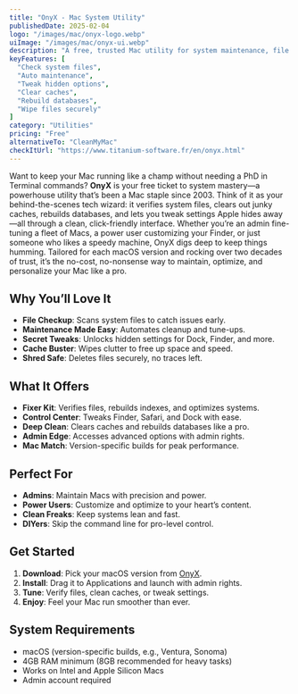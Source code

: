 ```yaml
---
title: "OnyX - Mac System Utility"
publishedDate: 2025-02-04
logo: "/images/mac/onyx-logo.webp"
uiImage: "/images/mac/onyx-ui.webp"
description: "A free, trusted Mac utility for system maintenance, file checks, and tweaking hidden settings with ease."
keyFeatures: [
  "Check system files",
  "Auto maintenance",
  "Tweak hidden options",
  "Clear caches",
  "Rebuild databases",
  "Wipe files securely"
]
category: "Utilities"
pricing: "Free"
alternativeTo: "CleanMyMac"
checkItUrl: "https://www.titanium-software.fr/en/onyx.html"
---
```


Want to keep your Mac running like a champ without needing a PhD in Terminal commands? **OnyX** is your free ticket to system mastery—a powerhouse utility that’s been a Mac staple since 2003. Think of it as your behind-the-scenes tech wizard: it verifies system files, clears out junky caches, rebuilds databases, and lets you tweak settings Apple hides away—all through a clean, click-friendly interface. Whether you’re an admin fine-tuning a fleet of Macs, a power user customizing your Finder, or just someone who likes a speedy machine, OnyX digs deep to keep things humming. Tailored for each macOS version and rocking over two decades of trust, it’s the no-cost, no-nonsense way to maintain, optimize, and personalize your Mac like a pro.

## Why You’ll Love It
- **File Checkup**: Scans system files to catch issues early.
- **Maintenance Made Easy**: Automates cleanup and tune-ups.
- **Secret Tweaks**: Unlocks hidden settings for Dock, Finder, and more.
- **Cache Buster**: Wipes clutter to free up space and speed.
- **Shred Safe**: Deletes files securely, no traces left.

## What It Offers
- **Fixer Kit**: Verifies files, rebuilds indexes, and optimizes systems.
- **Control Center**: Tweaks Finder, Safari, and Dock with ease.
- **Deep Clean**: Clears caches and rebuilds databases like a pro.
- **Admin Edge**: Accesses advanced options with admin rights.
- **Mac Match**: Version-specific builds for peak performance.

## Perfect For
- **Admins**: Maintain Macs with precision and power.
- **Power Users**: Customize and optimize to your heart’s content.
- **Clean Freaks**: Keep systems lean and fast.
- **DIYers**: Skip the command line for pro-level control.

## Get Started
1. **Download**: Pick your macOS version from [OnyX](https://www.titanium-software.fr/en/onyx.html).
2. **Install**: Drag it to Applications and launch with admin rights.
3. **Tune**: Verify files, clean caches, or tweak settings.
4. **Enjoy**: Feel your Mac run smoother than ever.

## System Requirements
- macOS (version-specific builds, e.g., Ventura, Sonoma)
- 4GB RAM minimum (8GB recommended for heavy tasks)
- Works on Intel and Apple Silicon Macs
- Admin account required
